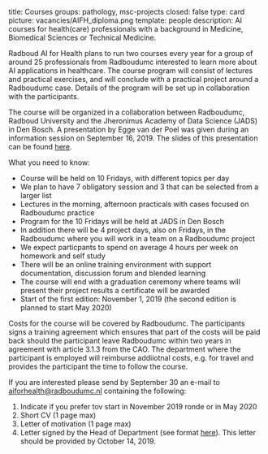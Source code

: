 title: Courses 
groups: pathology, msc-projects
closed: false
type: card
picture: vacancies/AIFH_diploma.png
template: people
description: AI courses for health(care) professionals with a background in Medicine, Biomedical Sciences or Technical Medicine. 

Radboud AI for Health plans to run two courses every year for a group of around 25 professionals from Radboudumc interested to learn more about AI applications in healthcare. The course program will consist of lectures and practical exercises, and will conclude with a practical project around a Radboudumc case. Details of the program will be set up in collaboration with the participants. 

The course will be organized in a collaboration between Radboudumc, Radboud University and the Jheronimus Academy of Data Science (JADS) in Den Bosch. A presentation by Egge van der Poel was given during an information session on September 16, 2019. The slides of this presentation can be found [here](https://drive.google.com/open?id=1nnYpNSdr10E3Zm7IiV78UFj239eIV4Yx). 

What you need to know:
- Course will be held on 10 Fridays, with different topics per day
- We plan to have 7 obligatory session and 3 that can be selected from a larger list
- Lectures in the morning, afternoon practicals with cases focused on Radboudumc practice
- Program for the 10 Fridays will be held at JADS in Den Bosch
- In addition there will be 4 project days, also on Fridays, in the Radboudumc where you will work in a team on a Radboudumc project
- We expect particpants to spend on average 4 hours per week on homework and self study
- There will be an online training environment with support documentation, discussion forum and blended learning
- The course will end with a graduation ceremony where teams will present their project results a certificate will be awarded
- Start of the first edition: November 1, 2019 (the second edition is planned to start May 2020)

Costs for the course will be covered by Radboudumc. The participants signs a training agreement which ensures that part of the costs will be paid back should the participant leave Radboudumc within two years in agreement with article 3.1.3 from the CAO. The department where the participant is employed will reimburse addiiotnal costs, e.g. for travel and provides the participant the time to follow the course. 

If you are interested please send by September 30 an e-mail to aiforhealth@radboudumc.nl containing the following:
1. Indicate if you prefer tov start in November 2019 ronde or in May 2020
2. Short CV (1 page max)
3. Letter of motivation (1 page max)
4. Letter signed by the Head of Department (see format [here](https://drive.google.com/open?id=12offpKFf96nYvPrRlL4JpgnlChwxzcfF)). This letter should be provided by October 14, 2019.  





